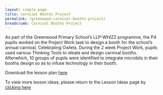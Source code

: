 ```yaml
---
layout: simple-page
title: Carnival Booths Project
permalink: /greenwood-carnival-booths-project/
breadcrumb: Carnival Booths Project
---
```



As part of the Greenwood Primary School’s LLP-WHIZZ programme, the P4 pupils worked on the Project Work task to design a booth for the school’s annual carnival, Celebrating Owlets. During the 2 week Project Work, pupils used various Thinking Tools to ideate and design carnival booths. Afterwhich, 10 groups of pupils were identified to integrate microbits in their booths design so as to infuse technology in their booth.

Download the lesson plan [here](/files/lesson-plans/primary-schools/design-and-technology/Greenwood-Primary-Carnival-Booths-Project.pdf)

To view more lesson ideas, please return to the Lesson Ideas page by [clicking here](/in-schools/digital-maker/lesson-ideas-primary/)
